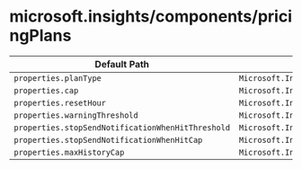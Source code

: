 # microsoft.insights/components/pricingPlans

| Default Path | Alias |
|---|---|
| `properties.planType` | `Microsoft.Insights/components/pricingPlans/current.planType` |
| `properties.cap` | `Microsoft.Insights/components/pricingPlans/current.cap` |
| `properties.resetHour` | `Microsoft.Insights/components/pricingPlans/current.resetHour` |
| `properties.warningThreshold` | `Microsoft.Insights/components/pricingPlans/current.warningThreshold` |
| `properties.stopSendNotificationWhenHitThreshold` | `Microsoft.Insights/components/pricingPlans/current.stopSendNotificationWhenHitThreshold` |
| `properties.stopSendNotificationWhenHitCap` | `Microsoft.Insights/components/pricingPlans/current.stopSendNotificationWhenHitCap` |
| `properties.maxHistoryCap` | `Microsoft.Insights/components/pricingPlans/current.maxHistoryCap` |

